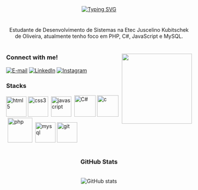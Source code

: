 <div align="center">
  <a href="https://git.io/typing-svg">
    <img src="https://readme-typing-svg.demolab.com?font=Fira+Code&weight=500&size=22&pause=1000&color=7809DE&center=true&vCenter=true&random=false&width=524&lines=i'm+Gabriel+Sheldes!" alt="Typing SVG">
  </a>
</div>

<img align="center" alt="" src="./src/header-gif.gif">

#

<p align="center">Estudante de Desenvolvimento de Sistemas na Etec Juscelino Kubitschek de Oliveira, atualmente tenho foco em PHP, C#, JavaScript e MySQL.
  
#

<img align="right" alt="" height="190px" src="./src/study.gif">

<h3 align="left">Connect with me!</h3>

[![E-mail](https://img.shields.io/badge/-Email-000?style=for-the-badge&logo=microsoft-outlook&logoColor=FF00F6&color:FFF)](mailto:gabrielsheldes@gmail.com)
[![LinkedIn](https://img.shields.io/badge/-LinkedIn-000?style=for-the-badge&logo=linkedin&logoColor=FF00F6&color:FFF)](https://www.linkedin.com/in/gabriel-sheldes-185ab02b0)
[![Instagram](https://img.shields.io/badge/-Instagram-000?style=for-the-badge&logo=instagram&logoColor=FF00F6&color:FFF)](https://www.instagram.com/@Sheldinho07)


<h3 align="left">Stacks</h3>

<div align="left">
  <img height="55px" src="https://cdn.jsdelivr.net/gh/devicons/devicon/icons/html5/html5-original.svg" alt="html5"  />
  <img height="55px" src="https://cdn.jsdelivr.net/gh/devicons/devicon/icons/css3/css3-original.svg" alt="css3"  />
   &nbsp;<img height="55px" src="https://cdn.jsdelivr.net/gh/devicons/devicon/icons/javascript/javascript-plain.svg" alt="javascript"  />
   &nbsp;<img height="58px" src="https://raw.githubusercontent.com/marwin1991/profile-technology-icons/refs/heads/main/icons/c%23.png" alt="C#"  />
  <img height="58px" src="https://cdn.jsdelivr.net/gh/devicons/devicon/icons/c/c-original.svg" alt="c"  />
    &nbsp;<img height="67px" src="https://raw.githubusercontent.com/marwin1991/profile-technology-icons/refs/heads/main/icons/php_(elephpant).png" alt="php"  />
   &nbsp;<img height="55px" src="https://cdn.jsdelivr.net/gh/devicons/devicon/icons/mysql/mysql-original.svg" alt="mysql"  />
  <img height="55px" src="https://raw.githubusercontent.com/marwin1991/profile-technology-icons/refs/heads/main/icons/git.png" alt="git"  />

#

<div style="text-align: center;" align="center">
  <h3>GitHub Stats</h3>
  <br>
  <img src="https://github-readme-stats-git-masterrstaa-rickstaa.vercel.app/api?username=GabrielSheldes&hide_title=true&show_icons=true&include_all_commits=false&count_private=true&line_height=25&bg_color=000&title_color=FF00F6&text_color=FFF&border_radius=3&border_color=36123c&icon_color=FF00F6&theme=jolly" alt="GitHub stats">


  </a>
</div>


